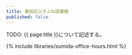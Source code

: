 ```yaml
---
title: 墨田区ひきふね図書館
published: false
---
```


TODO: {{ page.title }}について記述する。

{% include libraries/sumida-office-hours.html %}
